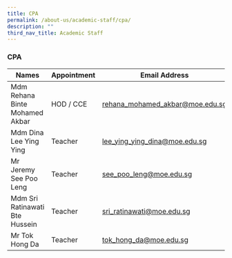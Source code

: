 ```yaml
---
title: CPA
permalink: /about-us/academic-staff/cpa/
description: ""
third_nav_title: Academic Staff
---
```

### **CPA**

| Names | Appointment | Email Address |
|---|---|---|
| Mdm Rehana Binte Mohamed Akbar | HOD / CCE |   [rehana_mohamed_akbar@moe.edu.sg](mailto:rehana_mohamed_akbar@moe.edu.sg) |
| Mdm Dina Lee Ying Ying | Teacher |   [lee_ying_ying_dina@moe.edu.sg](mailto:lee_ying_ying_dina@moe.edu.sg) |
| Mr Jeremy See Poo Leng | Teacher |   [see_poo_leng@moe.edu.sg](mailto:see_poo_leng@moe.edu.sg) |
| Mdm Sri Ratinawati Bte Hussein | Teacher |   [sri_ratinawati@moe.edu.sg](mailto:sri_ratinawati@moe.edu.sg) |
| Mr Tok Hong Da | Teacher |   [tok_hong_da@moe.edu.sg](mailto:tok_hong_da@moe.edu.sg) |
